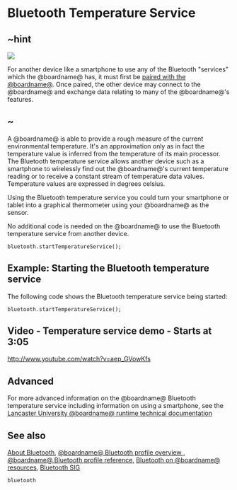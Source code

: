 # Bluetooth Temperature Service 

## ~hint
![](/static/bluetooth/Bluetooth_SIG.png)

For another device like a smartphone to use any of the Bluetooth "services" which the @boardname@ has, it must first be [paired with the @boardname@](/makecode-blockeditor/reference/bluetooth/bluetooth-pairing). Once paired, the other device may connect to the @boardname@ and exchange data relating to many of the @boardname@'s features.

## ~

A @boardname@ is able to provide a rough measure of the current environmental temperature. It's an approximation only as in fact the temperature value is inferred from the temperature of its main processor. The Bluetooth temperature service allows another device such as a smartphone to wirelessly find out the @boardname@'s current temperature reading or to receive a constant stream of temperature data values. Temperature values are expressed in degrees celsius.

Using the Bluetooth temperature service you could turn your smartphone or tablet into a graphical thermometer using your @boardname@ as the sensor. 

No additional code is needed on the @boardname@ to use the Bluetooth temperature service from another device.

```sig
bluetooth.startTemperatureService();
```

## Example: Starting the Bluetooth temperature service

The following code shows the Bluetooth temperature service being started:

```blocks
bluetooth.startTemperatureService();
```

## Video - Temperature service demo - Starts at 3:05

http://www.youtube.com/watch?v=aep_GVowKfs

## Advanced
 
For more advanced information on the @boardname@ Bluetooth temperature service including information on using a smartphone, see the [Lancaster University @boardname@ runtime technical documentation](http://lancaster-university.github.io/microbit-docs/ble/temperature-service/)

## See also

[About Bluetooth](/makecode-blockeditor/reference/bluetooth/about-bluetooth), [@boardname@ Bluetooth profile overview ](http://lancaster-university.github.io/microbit-docs/ble/profile/), [@boardname@ Bluetooth profile reference](http://lancaster-university.github.io/microbit-docs/resources/bluetooth/microbit-profile-V1.9-Level-2.pdf),  [Bluetooth on @boardname@ resources](http://bluetooth-mdw.blogspot.co.uk/p/bbc-microbit.html), [Bluetooth SIG](https://www.bluetooth.com)


```package
bluetooth
```


